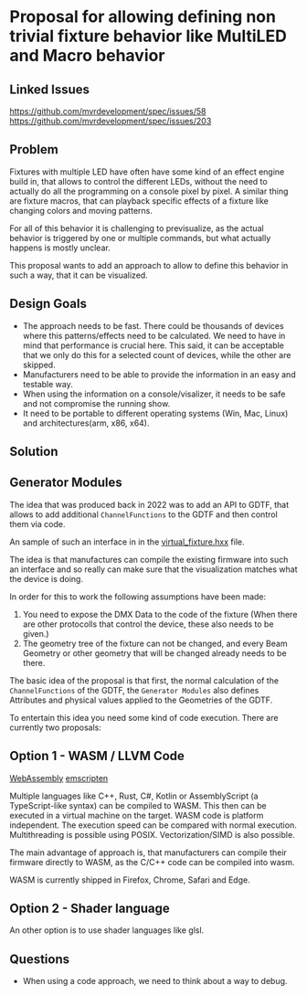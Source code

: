 # Proposal for allowing defining non trivial fixture behavior like MultiLED and Macro behavior

## Linked Issues
https://github.com/mvrdevelopment/spec/issues/58
https://github.com/mvrdevelopment/spec/issues/203

## Problem
Fixtures with multiple LED have often have some kind of an effect engine build in, that allows to control the different LEDs, without the need to actually do all the programming on a console pixel by pixel.
A similar thing are fixture macros, that can playback specific effects of a fixture like changing colors and moving patterns.

For all of this behavior it is challenging to previsualize, as the actual behavior is triggered by one or multiple commands, but what actually happens is mostly unclear.

This proposal wants to add an approach to allow to define this behavior in such a way, that it can be visualized.


## Design Goals
- The approach needs to be fast. There could be thousands of devices where this patterns/effects need to be calculated. We need to have in mind that performance is crucial here. This said, it can be acceptable that we only do this for a selected count of devices, while the other are skipped.
- Manufacturers need to be able to provide the information in an easy and testable way. 
- When using the information on a console/visalizer, it needs to be safe and not compromise the running show.
- It need to be portable to different operating systems (Win, Mac, Linux) and architectures(arm, x86, x64).


## Solution

## Generator Modules

The idea that was produced back in 2022 was to add an API to GDTF, that allows to add additional `ChannelFunctions` to the GDTF and then control them via code. 

An sample of such an interface in in the [virtual_fixture.hxx](https://github.com/mvrdevelopment/spec/pull/127/files#diff-da40c861c6a3c4f7ac45148c94c474121411cb38422eb940ed4ca8f390720167) file.

The idea is that manufactures can compile the existing firmware into such an interface and so really can make sure that the visualization matches what the device is doing.

In order for this to work the following assumptions have been made:
1. You need to expose the DMX Data to the code of the fixture (When there are other protocolls that control the device, these also needs to be given.)
1. The geometry tree of the fixture can not be changed, and every Beam Geometry or other geometry that will be changed already needs to be there. 

The basic idea of the proposal is that first, the normal calculation of the `ChannelFunctions` of the GDTF, the `Generator Modules` also defines Attributes and physical values applied to the Geometries of the GDTF.

To entertain this idea you need some kind of code execution. There are currently two proposals:

## Option 1 - WASM / LLVM Code

[WebAssembly](https://webassembly.org)
[emscripten](https://emscripten.org)

Multiple languages like C++, Rust, C#, Kotlin or AssemblyScript (a TypeScript-like syntax) can be compiled to WASM. 
This then can be executed in a virtual machine on the target. WASM code is platform independent. The execution speed can be compared with normal execution. 
Multithreading is possible using POSIX. Vectorization/SIMD is also possible.

The main advantage of approach is, that manufacturers can compile their firmware directly to WASM, as the C/C++ code can be compiled into wasm.

WASM is currently shipped in Firefox, Chrome, Safari and Edge.


## Option 2 - Shader language

An other option is to use shader languages like glsl. 


## Questions
- When using a code approach, we need to think about a way to debug.